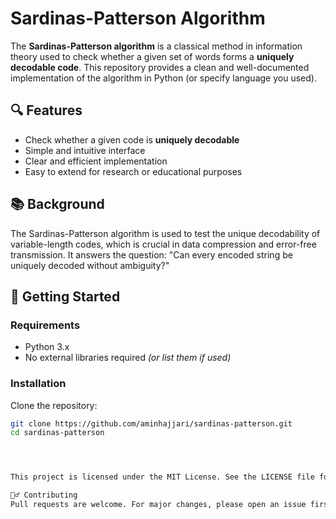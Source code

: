 
# Sardinas-Patterson Algorithm

The **Sardinas-Patterson algorithm** is a classical method in information theory used to check whether a given set of words forms a **uniquely decodable code**. This repository provides a clean and well-documented implementation of the algorithm in Python (or specify language you used).

## 🔍 Features

- Check whether a given code is **uniquely decodable**
- Simple and intuitive interface
- Clear and efficient implementation
- Easy to extend for research or educational purposes

## 📚 Background

The Sardinas-Patterson algorithm is used to test the unique decodability of variable-length codes, which is crucial in data compression and error-free transmission. It answers the question: "Can every encoded string be uniquely decoded without ambiguity?"

## 🚀 Getting Started

### Requirements

- Python 3.x  
- No external libraries required *(or list them if used)*

### Installation

Clone the repository:

```bash
git clone https://github.com/aminhajjari/sardinas-patterson.git
cd sardinas-patterson




This project is licensed under the MIT License. See the LICENSE file for details.

🙋‍♂️ Contributing
Pull requests are welcome. For major changes, please open an issue first to discuss what you would like to change.
